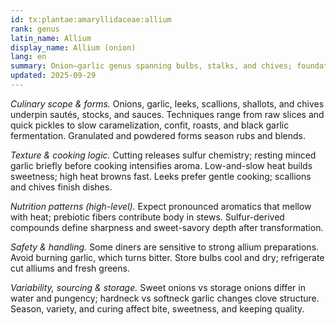 ```yaml
---
id: tx:plantae:amaryllidaceae:allium
rank: genus
latin_name: Allium
display_name: Allium (onion)
lang: en
summary: Onion–garlic genus spanning bulbs, stalks, and chives; foundational for raw bite and deep sweetness after cooking, plus pickles, ferments, and dried powders across global cuisines.
updated: 2025-09-29
---
```


_Culinary scope & forms._ Onions, garlic, leeks, scallions, shallots, and chives underpin sautés, stocks, and sauces. Techniques range from raw slices and quick pickles to slow caramelization, confit, roasts, and black garlic fermentation. Granulated and powdered forms season rubs and blends.

_Texture & cooking logic._ Cutting releases sulfur chemistry; resting minced garlic briefly before cooking intensifies aroma. Low-and-slow heat builds sweetness; high heat browns fast. Leeks prefer gentle cooking; scallions and chives finish dishes.

_Nutrition patterns (high-level)._ Expect pronounced aromatics that mellow with heat; prebiotic fibers contribute body in stews. Sulfur-derived compounds define sharpness and sweet-savory depth after transformation.

_Safety & handling._ Some diners are sensitive to strong allium preparations. Avoid burning garlic, which turns bitter. Store bulbs cool and dry; refrigerate cut alliums and fresh greens.

_Variability, sourcing & storage._ Sweet onions vs storage onions differ in water and pungency; hardneck vs softneck garlic changes clove structure. Season, variety, and curing affect bite, sweetness, and keeping quality.
